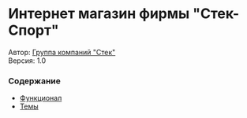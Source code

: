 # Интернет магазин фирмы "Стек-Спорт"

Автор: [Группа компаний "Стек"](https://stack-it.ru)  
Версия: 1.0  

### Содержание
- [Функционал](wp-content/mu-plugins)
- [Темы](wp-content/themes)